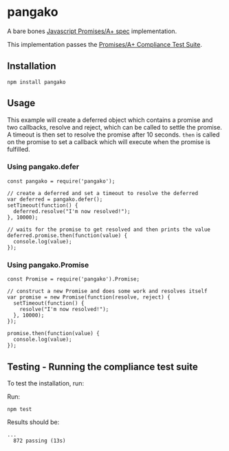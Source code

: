 # pangako

A bare bones [Javascript Promises/A+ spec](https://github.com/promises-aplus/promises-spec) implementation.

This implementation passes the [Promises/A+ Compliance Test Suite](https://github.com/promises-aplus/promises-tests).

## Installation

<pre><code>npm install pangako
</code></pre>

## Usage

This example will create a deferred object which contains a promise and two
callbacks, resolve and reject, which can be called to settle the promise. A
timeout is then set to resolve the promise after 10 seconds. `then` is called
on the promise to set a callback which will execute when the promise is
fulfilled.

### Using pangako.defer

<pre><code>const pangako = require('pangako');

// create a deferred and set a timeout to resolve the deferred
var deferred = pangako.defer();
setTimeout(function() {
  deferred.resolve("I'm now resolved!");
}, 10000);

// waits for the promise to get resolved and then prints the value
deferred.promise.then(function(value) {
  console.log(value);
});
</code></pre>

### Using pangako.Promise

<pre><code>const Promise = require('pangako').Promise;

// construct a new Promise and does some work and resolves itself
var promise = new Promise(function(resolve, reject) {
  setTimeout(function() {
    resolve("I'm now resolved!");
  }, 10000);
});

promise.then(function(value) {
  console.log(value);
});
</code></pre>

## Testing - Running the compliance test suite

To test the installation, run:

Run:
<pre><code>npm test
</code></pre>

Results should be:
<pre><code>...
  872 passing (13s)
</code></pre>
